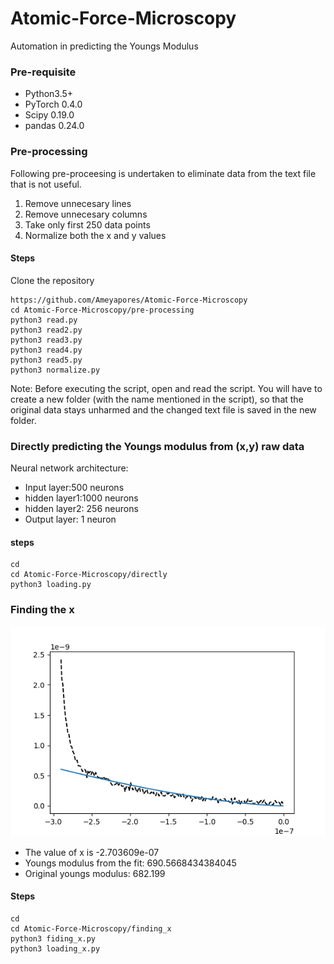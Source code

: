 # Atomic-Force-Microscopy
Automation in predicting the Youngs Modulus
### Pre-requisite
- Python3.5+
- PyTorch 0.4.0
- Scipy 0.19.0
- pandas 0.24.0

### Pre-processing
Following pre-proceesing is undertaken to eliminate data from the text file that is not useful.
1) Remove unnecesary lines
2) Remove unnecesary columns
3) Take only first 250 data points
4) Normalize both the x and y values

#### Steps
Clone the repository
```
https://github.com/Ameyapores/Atomic-Force-Microscopy
cd Atomic-Force-Microscopy/pre-processing
python3 read.py
python3 read2.py
python3 read3.py
python3 read4.py
python3 read5.py
python3 normalize.py
```

Note: Before executing the script, open and read the script. You will have to create a new folder (with the name mentioned in the script), so that the original data stays unharmed and the changed text file is saved in the new folder.

### Directly predicting the Youngs modulus from (x,y) raw data
Neural network architecture: 
- Input layer:500 neurons
- hidden layer1:1000 neurons
- hidden layer2: 256 neurons
- Output layer: 1 neuron

#### steps
```
cd
cd Atomic-Force-Microscopy/directly
python3 loading.py
```
### Finding the x
 <img src="images/Figure_1.png">

- The value of x is -2.703609e-07
- Youngs modulus from the fit: 690.5668434384045 
- Original youngs modulus: 682.199

#### Steps
```
cd
cd Atomic-Force-Microscopy/finding_x
python3 fiding_x.py
python3 loading_x.py
```
